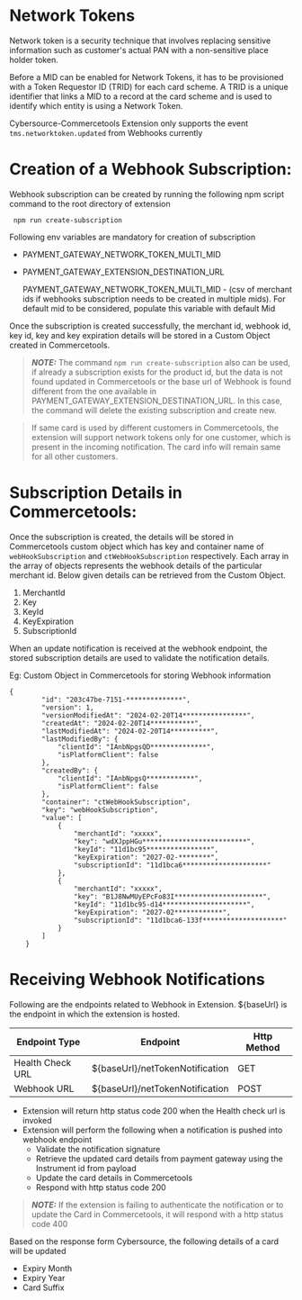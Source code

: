# Network Tokens

Network token is a security technique that involves replacing sensitive information such as customer's actual PAN with a non-sensitive place holder token.

Before a MID can be enabled for Network Tokens, it has to be provisioned with a Token Requestor ID (TRID) for each card scheme. A TRID is a unique identifier that links a MID to a record at the card scheme and is used to identify which entity is using a Network Token.

Cybersource-Commercetools Extension only supports the event `tms.networktoken.updated` from Webhooks currently

# Creation of a Webhook Subscription:

Webhook subscription can be created by running the following npm script command to the root directory of extension

     npm run create-subscription  
    
Following env variables are mandatory for creation of subscription

 - PAYMENT_GATEWAY_NETWORK_TOKEN_MULTI_MID
 - PAYMENT_GATEWAY_EXTENSION_DESTINATION_URL

    PAYMENT_GATEWAY_NETWORK_TOKEN_MULTI_MID - (csv of merchant ids if webhooks subscription needs to be created in multiple mids). For default mid to be considered, populate this variable with default Mid

Once the subscription is created successfully, the merchant id, webhook id, key id, key and key expiration details will be stored in a Custom Object created in Commercetools.

> **_NOTE:_** The command `npm run create-subscription` also can be used, if already a subscription exists for the product id, but the data is not found updated in Commercetools or the base url of Webhook is found different from the one available in PAYMENT_GATEWAY_EXTENSION_DESTINATION_URL. In this case, the command will delete the existing subscription and create new.

 > If same card is used by different customers in Commercetools, the extension will support network tokens only for one customer, which is present in the incoming notification. The card info will remain same for all other customers.
# Subscription Details in Commercetools:

Once the subscription is created, the details will be stored in Commercetools custom object which has key and container name of `webHookSubscription` and `ctWebHookSubscription` respectively. Each array in the array of objects represents the webhook details of the particular merchant id. Below given details can be retrieved from the Custom Object.
1. MerchantId
2. Key
3. KeyId
4. KeyExpiration
5. SubscriptionId

When an update notification is received at the webhook endpoint, the stored subscription details are used to validate the notification details.

Eg: Custom Object in Commercetools for storing Webhook information

    {
            "id": "203c47be-7151-**************",
            "version": 1,
            "versionModifiedAt": "2024-02-20T14****************",
            "createdAt": "2024-02-20T14***********",
            "lastModifiedAt": "2024-02-20T14**********",
            "lastModifiedBy": {
                "clientId": "IAnbNpgsQD**************",
                "isPlatformClient": false
            },
            "createdBy": {
                "clientId": "IAnbNpgsQ************",
                "isPlatformClient": false
            },
            "container": "ctWebHookSubscription",
            "key": "webHookSubscription",
            "value": [
                {
                    "merchantId": "xxxxx",
                    "key": "wdXJppHGu**************************",
                    "keyId": "11d1bc95****************",
                    "keyExpiration": "2027-02-********",
                    "subscriptionId": "11d1bca6*********************"
                },
                {
                    "merchantId": "xxxxx",
                    "key": "B1J8NwMUyEPcFo83I**********************",
                    "keyId": "11d1bc95-d14*********************",
                    "keyExpiration": "2027-02************",
                    "subscriptionId": "11d1bca6-133f********************"
                }
            ]
        }

# Receiving Webhook Notifications

Following are the endpoints related to Webhook in Extension. ${baseUrl} is the endpoint in which the extension is hosted.


 Endpoint Type                       | Endpoint                                                                                 | Http Method                                                                                                                  |
| ------------------------------------------ | ------------------------------------------------------------------------------------- | ---------------------------------------------------------------------------------------------------------------------- |
| Health Check URL                                | ${baseUrl}/netTokenNotification                                                    | GET                                                                          |
| Webhook URL                                | ${baseUrl}/netTokenNotification                                                    | POST                                                                          |

 - Extension will return http status code 200 when the Health check url is invoked
 - Extension will perform the following when a notification is pushed into webhook endpoint
    - Validate the notification signature  
    - Retrieve the updated card details from payment gateway using the Instrument id from payload
    - Update the card details in Commercetools 
    - Respond with http status code 200 
    
> **_NOTE:_** If the extension is failing to authenticate the notification or to update the Card in Commercetools, it will respond with a http status code 400

Based on the response form Cybersource, the following details of a card will be updated
- Expiry Month
- Expiry Year
- Card Suffix